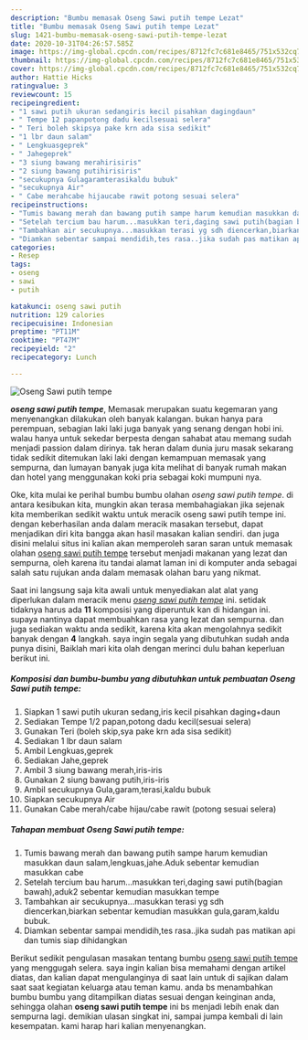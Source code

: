 ```yaml
---
description: "Bumbu memasak Oseng Sawi putih tempe Lezat"
title: "Bumbu memasak Oseng Sawi putih tempe Lezat"
slug: 1421-bumbu-memasak-oseng-sawi-putih-tempe-lezat
date: 2020-10-31T04:26:57.585Z
image: https://img-global.cpcdn.com/recipes/8712fc7c681e8465/751x532cq70/oseng-sawi-putih-tempe-foto-resep-utama.jpg
thumbnail: https://img-global.cpcdn.com/recipes/8712fc7c681e8465/751x532cq70/oseng-sawi-putih-tempe-foto-resep-utama.jpg
cover: https://img-global.cpcdn.com/recipes/8712fc7c681e8465/751x532cq70/oseng-sawi-putih-tempe-foto-resep-utama.jpg
author: Hattie Hicks
ratingvalue: 3
reviewcount: 15
recipeingredient:
- "1 sawi putih ukuran sedangiris kecil pisahkan dagingdaun"
- " Tempe 12 papanpotong dadu kecilsesuai selera"
- " Teri boleh skipsya pake krn ada sisa sedikit"
- "1 lbr daun salam"
- " Lengkuasgeprek"
- " Jahegeprek"
- "3 siung bawang merahirisiris"
- "2 siung bawang putihirisiris"
- "secukupnya Gulagaramterasikaldu bubuk"
- "secukupnya Air"
- " Cabe merahcabe hijaucabe rawit potong sesuai selera"
recipeinstructions:
- "Tumis bawang merah dan bawang putih sampe harum kemudian masukkan daun salam,lengkuas,jahe.Aduk sebentar kemudian masukkan cabe"
- "Setelah tercium bau harum...masukkan teri,daging sawi putih(bagian bawah),aduk2 sebentar kemudian masukkan tempe"
- "Tambahkan air secukupnya...masukkan terasi yg sdh diencerkan,biarkan sebentar kemudian masukkan gula,garam,kaldu bubuk."
- "Diamkan sebentar sampai mendidih,tes rasa..jika sudah pas matikan api dan tumis siap dihidangkan"
categories:
- Resep
tags:
- oseng
- sawi
- putih

katakunci: oseng sawi putih 
nutrition: 129 calories
recipecuisine: Indonesian
preptime: "PT11M"
cooktime: "PT47M"
recipeyield: "2"
recipecategory: Lunch

---
```



![Oseng Sawi putih tempe](https://img-global.cpcdn.com/recipes/8712fc7c681e8465/751x532cq70/oseng-sawi-putih-tempe-foto-resep-utama.jpg)

<b><i>oseng sawi putih tempe</i></b>, Memasak merupakan suatu kegemaran yang menyenangkan dilakukan oleh banyak kalangan. bukan hanya para perempuan, sebagian laki laki juga banyak yang senang dengan hobi ini. walau hanya untuk sekedar berpesta dengan sahabat atau memang sudah menjadi passion dalam dirinya. tak heran dalam dunia juru masak sekarang tidak sedikit ditemukan laki laki dengan kemampuan memasak yang sempurna, dan lumayan banyak juga kita melihat di banyak rumah makan dan hotel yang menggunakan koki pria sebagai koki mumpuni nya.

Oke, kita mulai ke perihal bumbu bumbu olahan <i>oseng sawi putih tempe</i>. di antara kesibukan kita, mungkin akan terasa membahagiakan jika sejenak kita memberikan sedikit waktu untuk meracik oseng sawi putih tempe ini. dengan keberhasilan anda dalam meracik masakan tersebut, dapat menjadikan diri kita bangga akan hasil masakan kalian sendiri. dan juga disini melalui situs ini kalian akan memperoleh saran saran untuk memasak olahan <u>oseng sawi putih tempe</u> tersebut menjadi makanan yang lezat dan sempurna, oleh karena itu tandai alamat laman ini di komputer anda sebagai salah satu rujukan anda dalam memasak olahan baru yang nikmat.




Saat ini langsung saja kita awali untuk menyediakan alat alat yang diperlukan dalam meracik menu <u><i>oseng sawi putih tempe</i></u> ini. setidak tidaknya harus ada <b>11</b> komposisi yang diperuntuk kan di hidangan ini. supaya nantinya dapat membuahkan rasa yang lezat dan sempurna. dan juga sediakan waktu anda sedikit, karena kita akan mengolahnya sedikit banyak dengan <b>4</b> langkah. saya ingin segala yang dibutuhkan sudah anda punya disini, Baiklah mari kita olah dengan merinci dulu bahan keperluan berikut ini.

<!--inarticleads1-->

##### Komposisi dan bumbu-bumbu yang dibutuhkan untuk pembuatan Oseng Sawi putih tempe:

1. Siapkan 1 sawi putih ukuran sedang,iris kecil pisahkan daging+daun
1. Sediakan  Tempe 1/2 papan,potong dadu kecil(sesuai selera)
1. Gunakan  Teri (boleh skip,sya pake krn ada sisa sedikit)
1. Sediakan 1 lbr daun salam
1. Ambil  Lengkuas,geprek
1. Sediakan  Jahe,geprek
1. Ambil 3 siung bawang merah,iris-iris
1. Gunakan 2 siung bawang putih,iris-iris
1. Ambil secukupnya Gula,garam,terasi,kaldu bubuk
1. Siapkan secukupnya Air
1. Gunakan  Cabe merah/cabe hijau/cabe rawit (potong sesuai selera)




<!--inarticleads2-->

##### Tahapan membuat Oseng Sawi putih tempe:

1. Tumis bawang merah dan bawang putih sampe harum kemudian masukkan daun salam,lengkuas,jahe.Aduk sebentar kemudian masukkan cabe
1. Setelah tercium bau harum...masukkan teri,daging sawi putih(bagian bawah),aduk2 sebentar kemudian masukkan tempe
1. Tambahkan air secukupnya...masukkan terasi yg sdh diencerkan,biarkan sebentar kemudian masukkan gula,garam,kaldu bubuk.
1. Diamkan sebentar sampai mendidih,tes rasa..jika sudah pas matikan api dan tumis siap dihidangkan




Berikut sedikit pengulasan masakan tentang bumbu <u>oseng sawi putih tempe</u> yang menggugah selera. saya ingin kalian bisa memahami dengan artikel diatas, dan kalian dapat mengulanginya di saat lain untuk di sajikan dalam saat saat kegiatan keluarga atau teman kamu. anda bs menambahkan bumbu bumbu yang ditampilkan diatas sesuai dengan keinginan anda, sehingga olahan <b>oseng sawi putih tempe</b> ini bs menjadi lebih enak dan sempurna lagi. demikian ulasan singkat ini, sampai jumpa kembali di lain kesempatan. kami harap hari kalian menyenangkan.
